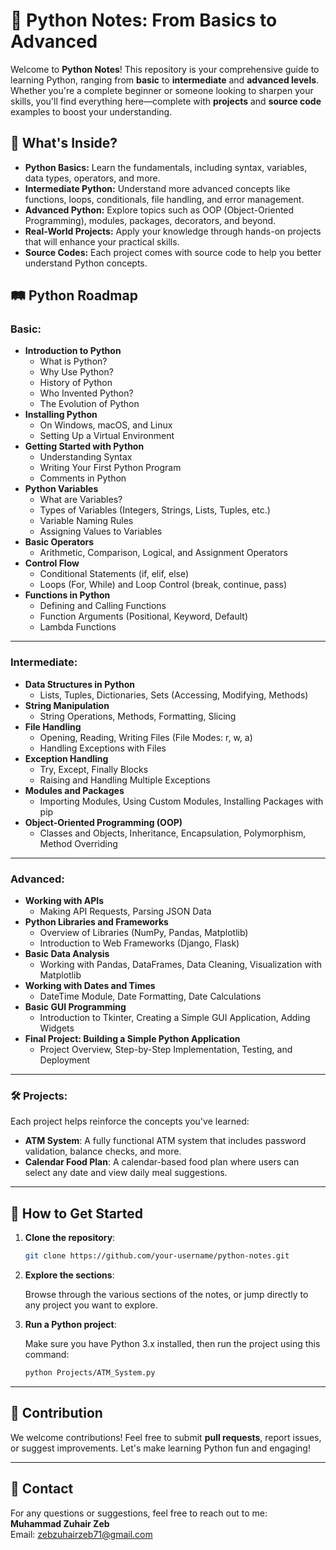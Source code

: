 # 🐍 Python Notes: From Basics to Advanced

Welcome to **Python Notes**! This repository is your comprehensive guide to learning Python, ranging from **basic** to **intermediate** and **advanced levels**. Whether you're a complete beginner or someone looking to sharpen your skills, you'll find everything here—complete with **projects** and **source code** examples to boost your understanding.

## 📖 What's Inside?

- **Python Basics:** Learn the fundamentals, including syntax, variables, data types, operators, and more.
- **Intermediate Python:** Understand more advanced concepts like functions, loops, conditionals, file handling, and error management.
- **Advanced Python:** Explore topics such as OOP (Object-Oriented Programming), modules, packages, decorators, and beyond.
- **Real-World Projects:** Apply your knowledge through hands-on projects that will enhance your practical skills.
- **Source Codes:** Each project comes with source code to help you better understand Python concepts.

## 🛤️ Python Roadmap

### Basic:

- **Introduction to Python**
  - What is Python?
  - Why Use Python?
  - History of Python
  - Who Invented Python?
  - The Evolution of Python
- **Installing Python**
  - On Windows, macOS, and Linux
  - Setting Up a Virtual Environment
- **Getting Started with Python**
  - Understanding Syntax
  - Writing Your First Python Program
  - Comments in Python
- **Python Variables**
  - What are Variables?
  - Types of Variables (Integers, Strings, Lists, Tuples, etc.)
  - Variable Naming Rules
  - Assigning Values to Variables
- **Basic Operators**
  - Arithmetic, Comparison, Logical, and Assignment Operators
- **Control Flow**
  - Conditional Statements (if, elif, else)
  - Loops (For, While) and Loop Control (break, continue, pass)
- **Functions in Python**
  - Defining and Calling Functions
  - Function Arguments (Positional, Keyword, Default)
  - Lambda Functions

---

### Intermediate:

- **Data Structures in Python**
  - Lists, Tuples, Dictionaries, Sets (Accessing, Modifying, Methods)
- **String Manipulation**
  - String Operations, Methods, Formatting, Slicing
- **File Handling**
  - Opening, Reading, Writing Files (File Modes: r, w, a)
  - Handling Exceptions with Files
- **Exception Handling**
  - Try, Except, Finally Blocks
  - Raising and Handling Multiple Exceptions
- **Modules and Packages**
  - Importing Modules, Using Custom Modules, Installing Packages with pip
- **Object-Oriented Programming (OOP)**
  - Classes and Objects, Inheritance, Encapsulation, Polymorphism, Method Overriding

---

### Advanced:

- **Working with APIs**
  - Making API Requests, Parsing JSON Data
- **Python Libraries and Frameworks**
  - Overview of Libraries (NumPy, Pandas, Matplotlib)
  - Introduction to Web Frameworks (Django, Flask)
- **Basic Data Analysis**
  - Working with Pandas, DataFrames, Data Cleaning, Visualization with Matplotlib
- **Working with Dates and Times**
  - DateTime Module, Date Formatting, Date Calculations
- **Basic GUI Programming**
  - Introduction to Tkinter, Creating a Simple GUI Application, Adding Widgets
- **Final Project: Building a Simple Python Application**
  - Project Overview, Step-by-Step Implementation, Testing, and Deployment

---

### 🛠 Projects:

Each project helps reinforce the concepts you've learned:

- **ATM System**: A fully functional ATM system that includes password validation, balance checks, and more.
- **Calendar Food Plan**: A calendar-based food plan where users can select any date and view daily meal suggestions.

---

## 🚀 How to Get Started

1. **Clone the repository**:

   ```bash
   git clone https://github.com/your-username/python-notes.git
   ```

2. **Explore the sections**:

   Browse through the various sections of the notes, or jump directly to any project you want to explore.

3. **Run a Python project**:

   Make sure you have Python 3.x installed, then run the project using this command:

   ```bash
   python Projects/ATM_System.py
   ```

---

## 🤝 Contribution

We welcome contributions! Feel free to submit **pull requests**, report issues, or suggest improvements. Let's make learning Python fun and engaging!

---

## 📧 Contact

For any questions or suggestions, feel free to reach out to me:  
**Muhammad Zuhair Zeb**  
Email: zebzuhairzeb71@gmail.com

